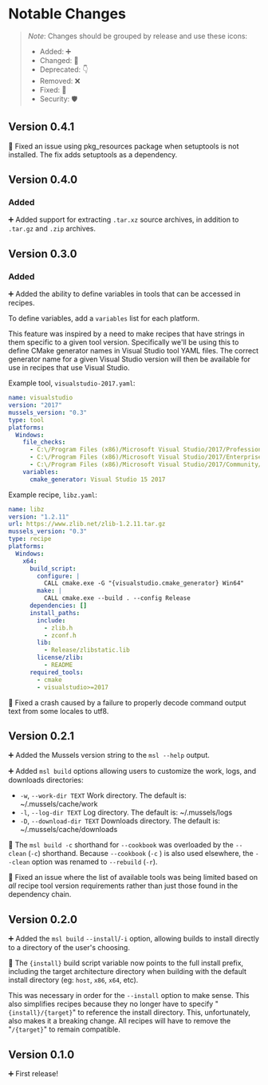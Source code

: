 # Notable Changes

> _Note_: Changes should be grouped by release and use these icons:
> - Added: ➕
> - Changed: 🌌
> - Deprecated: 👇
> - Removed: ❌
> - Fixed: 🐛
> - Security: 🛡

## Version 0.4.1

🐛 Fixed an issue using pkg_resources package when setuptools is not installed. The fix adds setuptools as a dependency.

## Version 0.4.0

### Added

➕ Added support for extracting `.tar.xz` source archives, in addition to `.tar.gz` and `.zip` archives.

## Version 0.3.0

### Added

➕ Added the ability to define variables in tools that can be accessed in recipes.

  To define variables, add a `variables` list for each platform.

  This feature was inspired by a need to make recipes that have strings in them specific to a given tool version. Specifically we'll be using this to define CMake generator names in Visual Studio tool YAML files. The correct generator name for a given Visual Studio version will then be available for use in recipes that use Visual Studio.

  Example tool, `visualstudio-2017.yaml`:

  ```yaml
  name: visualstudio
  version: "2017"
  mussels_version: "0.3"
  type: tool
  platforms:
    Windows:
      file_checks:
        - C:\/Program Files (x86)/Microsoft Visual Studio/2017/Professional/VC/Auxiliary/Build/vcvarsall.bat
        - C:\/Program Files (x86)/Microsoft Visual Studio/2017/Enterprise/VC/Auxiliary/Build/vcvarsall.bat
        - C:\/Program Files (x86)/Microsoft Visual Studio/2017/Community/VC/Auxiliary/Build/vcvarsall.bat
      variables:
        cmake_generator: Visual Studio 15 2017
  ```

  Example recipe, `libz.yaml`:

  ```yaml
  name: libz
  version: "1.2.11"
  url: https://www.zlib.net/zlib-1.2.11.tar.gz
  mussels_version: "0.3"
  type: recipe
  platforms:
    Windows:
      x64:
        build_script:
          configure: |
            CALL cmake.exe -G "{visualstudio.cmake_generator} Win64"
          make: |
            CALL cmake.exe --build . --config Release
        dependencies: []
        install_paths:
          include:
            - zlib.h
            - zconf.h
          lib:
            - Release/zlibstatic.lib
          license/zlib:
            - README
        required_tools:
          - cmake
          - visualstudio>=2017
  ```

🐛 Fixed a crash caused by a failure to properly decode command output text from some locales to utf8.

## Version 0.2.1

➕ Added the Mussels version string to the `msl --help` output.

➕ Added `msl build` options allowing users to customize the work, logs, and downloads directories:
- `-w`, `--work-dir TEXT`      Work directory. The default is: ~/.mussels/cache/work
- `-l`, `--log-dir TEXT`       Log directory. The default is: ~/.mussels/logs
- `-D`, `--download-dir TEXT`  Downloads directory. The default is: ~/.mussels/cache/downloads

🐛 The `msl build -c` shorthand for `--cookbook` was overloaded by the `--clean` (`-c`) shorthand. Because `--cookbook` (`-c` ) is also used elsewhere, the `--clean` option was renamed to `--rebuild` (`-r`).

🐛 Fixed an issue where the list of available tools was being limited based on _all_ recipe tool version requirements rather than just those found in the dependency chain.

## Version 0.2.0

➕ Added the `msl build` `--install`/`-i` option, allowing builds to install directly to a directory of the user's choosing.

🌌 The `{install}` build script variable now points to the full install prefix, including the target architecture directory when building with the default install directory (eg: `host`, `x86`, `x64`, etc).

This was necessary in order for the `--install` option to make sense. This also simplifies recipes because they no longer have to specify "`{install}/{target}`" to reference the install directory. This, unfortunately, also makes it a breaking change. All recipes will have to remove the "`/{target}`" to remain compatible.

## Version 0.1.0

➕ First release!
